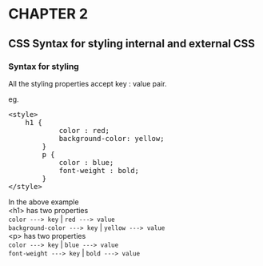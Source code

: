 # CHAPTER 2
## CSS Syntax for styling internal and external CSS

### Syntax for styling

All the styling properties accept key : value pair.

eg.
<pre>
&lt;style&gt;
    h1 {
            color : red;
            background-color: yellow;
        }
        p {
            color : blue;
            font-weight : bold;
        }
&lt;/style&gt;
</pre>

In the above example<br>
&lt;h1&gt; has two properties <br>
`color ---> key` | `red ---> value` <br>
`background-color ---> key` | `yellow ---> value` <br>
&lt;p&gt; has two properties <br>
`color ---> key` | `blue ---> value` <br>
`font-weight ---> key` | `bold ---> value`
